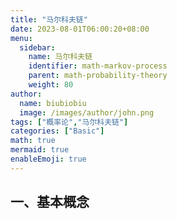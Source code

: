 ```yaml
---
title: "马尔科夫链"
date: 2023-08-01T06:00:20+08:00
menu:
  sidebar:
    name: 马尔科夫链
    identifier: math-markov-process
    parent: math-probability-theory
    weight: 80
author:
  name: biubiobiu
  image: /images/author/john.png
tags: ["概率论","马尔科夫链"]
categories: ["Basic"]
math: true
mermaid: true
enableEmoji: true
---
```


## 一、基本概念


